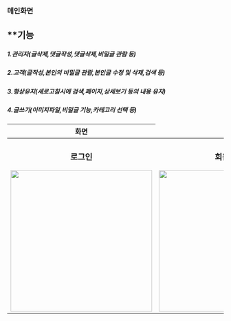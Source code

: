 ### 메인화면
<table>
  <thead>
    <tr>
      <h2>**기능</h2>
      <h5>1.관리자(글삭제,댓글작성,댓글삭제,비밀글 관람 등)</h5>
      <h5>2.고객(글작성,본인의 비밀글 관람,본인글 수정 및 삭제,검색 등)</h5>
      <h5>3.형상유지(새로고침시에 검색,페이지,상세보기 등의 내용 유지)</h5>
      <h5>4.글쓰기(이미지파일,비밀글 기능,카테고리 선택 등)</h5>
    </tr>
    <tr>
      <th style="text-align: center;">화면</th>
    </tr>
  </thead>
  <tbody>
    <tr>
      <td align="center">
        <h3>로그인</h3>
        <a href="https://cafeptthumb-phinf.pstatic.net/MjAyNDEwMzFfMTU3/MDAxNzMwMzU5NDg5MDI0.BPKQh46HChMKC-8BzAC81kayWx7ioLJjODS2SDN_TAkg.ezmfV-2XT7VpoUNmCZeBUG52ALRa71fiNfSrC5Azb7gg.PNG/%EB%A1%9C%EA%B7%B8%EC%9D%B8.PNG?type=w1600" target="_blank">
          <img width="329" src="https://cafeptthumb-phinf.pstatic.net/MjAyNDEwMzFfMTU3/MDAxNzMwMzU5NDg5MDI0.BPKQh46HChMKC-8BzAC81kayWx7ioLJjODS2SDN_TAkg.ezmfV-2XT7VpoUNmCZeBUG52ALRa71fiNfSrC5Azb7gg.PNG/%EB%A1%9C%EA%B7%B8%EC%9D%B8.PNG?type=w1600" style="max-width: 100%;">
        </a>
      </td>
      <td align="center">
        <h3>회원가입</h3>
        <a href="https://cafeptthumb-phinf.pstatic.net/MjAyNDEwMzFfMTUx/MDAxNzMwMzU5NDg5MDIz.27LOBwc1u3NMY6q6Vcis34w0pR5PbygRfyF5R1ECg8Mg.HXAFfNAjVs-XSUR1y6GPk_qQHBDwZtneBPH8j0aJjH4g.PNG/%ED%9A%8C%EC%9B%90%EA%B0%80%EC%9E%85.PNG?type=w1600" target="_blank">
          <img width="329" src="https://cafeptthumb-phinf.pstatic.net/MjAyNDEwMzFfMTUx/MDAxNzMwMzU5NDg5MDIz.27LOBwc1u3NMY6q6Vcis34w0pR5PbygRfyF5R1ECg8Mg.HXAFfNAjVs-XSUR1y6GPk_qQHBDwZtneBPH8j0aJjH4g.PNG/%ED%9A%8C%EC%9B%90%EA%B0%80%EC%9E%85.PNG?type=w1600" style="max-width: 100%;">
        </a>
      </td>
      <td align="center">
        <h3>글쓰기</h3>
        <a href="https://cafeptthumb-phinf.pstatic.net/MjAyNDEwMzFfODMg/MDAxNzMwMzU5NDg5MDI0._gJs8Y6LehGeL8C1mpDi8EfUU8RuuGdYrQS3nGjE7p4g.6mvDIrF0EUTk8-s2S21nROiG6BS8UBepIt1yEUL2FC8g.PNG/%EA%B8%80%EC%93%B0%EA%B8%B0.PNG?type=w1600" target="_blank">
          <img width="329" src="https://cafeptthumb-phinf.pstatic.net/MjAyNDEwMzFfODMg/MDAxNzMwMzU5NDg5MDI0._gJs8Y6LehGeL8C1mpDi8EfUU8RuuGdYrQS3nGjE7p4g.6mvDIrF0EUTk8-s2S21nROiG6BS8UBepIt1yEUL2FC8g.PNG/%EA%B8%80%EC%93%B0%EA%B8%B0.PNG?type=w1600" style="max-width: 100%;">
        </a>
      </td>
      <td align="center">
        <h3>고객</h3>
        <a href="https://cafeptthumb-phinf.pstatic.net/MjAyNDEwMzFfMjQy/MDAxNzMwMzU5NDg5MDI0.JUNSuHrM5vEliIFAIzrw8dFIiQ-vLCya4btRC1boUMQg.-E2sRIrHTMODFWRW4hU85W1sQf1JFCoCdeVVKDDJ-SQg.PNG/%EB%A9%94%EC%9D%B8.PNG?type=w1600" target="_blank">
          <img width="329" src="https://cafeptthumb-phinf.pstatic.net/MjAyNDEwMzFfMjQy/MDAxNzMwMzU5NDg5MDI0.JUNSuHrM5vEliIFAIzrw8dFIiQ-vLCya4btRC1boUMQg.-E2sRIrHTMODFWRW4hU85W1sQf1JFCoCdeVVKDDJ-SQg.PNG/%EB%A9%94%EC%9D%B8.PNG?type=w1600" style="max-width: 100%;">
        </a>
      </td>
      <td align="center">
        <h3>관리자</h3>
        <a href="https://cafeptthumb-phinf.pstatic.net/MjAyNDEwMzFfMjM5/MDAxNzMwMzU5NDg5MDI0.IJWFRKDSBag5U8ycMDpG-BjJnh1Agx-FLi-eydcdpSsg.bO-04PfLI2F_2A2vJCr7a6-PhPqqc6hvd-yJRwIOlq0g.PNG/%EA%B4%80%EB%A6%AC%EC%9E%90.PNG?type=w1600" target="_blank">
          <img width="329" src="https://cafeptthumb-phinf.pstatic.net/MjAyNDEwMzFfMjM5/MDAxNzMwMzU5NDg5MDI0.IJWFRKDSBag5U8ycMDpG-BjJnh1Agx-FLi-eydcdpSsg.bO-04PfLI2F_2A2vJCr7a6-PhPqqc6hvd-yJRwIOlq0g.PNG/%EA%B4%80%EB%A6%AC%EC%9E%90.PNG?type=w1600" style="max-width: 100%;">
        </a>
      </td>
    </tr>
  </tbody>
</table>

